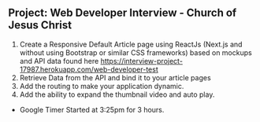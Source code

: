 ## Project: Web Developer Interview - Church of Jesus Christ

1. Create a Responsive Default Article page using ReactJs (Next.js and without using Bootstrap or similar CSS frameworks) based on mockups and API data found here https://interview-project-17987.herokuapp.com/web-developer-test
2. Retrieve Data from the API and bind it to your article pages
3. Add the routing to make your application dynamic.
4. Add the ability to expand the thumbnail video and auto play.

- Google Timer Started at 3:25pm for 3 hours.
